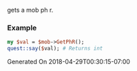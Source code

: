 gets a mob ph r.
### Example

```perl
my $val = $mob->GetPhR();
quest::say($val); # Returns int
```


Generated On 2018-04-29T00:30:15-07:00
